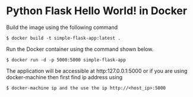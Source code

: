 # Python Flask Hello World! in Docker

Build the image using the following command
```
$ docker build -t simple-flask-app:latest .
```
Run the Docker container using the command shown below.
```
$ docker run -d -p 5000:5000 simple-flask-app
```
The application will be accessible at http:127.0.0.1:5000 or if you are using docker-machine then first find ip address using 
```
$ docker-machine ip and the use the ip http://<host_ip>:5000
```
